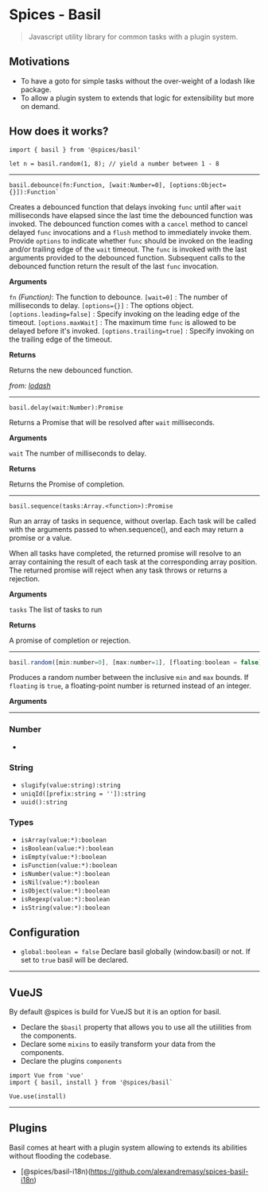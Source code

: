 # Spices - Basil
> Javascript utility library for common tasks with a plugin system.



## Motivations

- To have a goto for simple tasks without the over-weight of a lodash like package.
- To allow a plugin system to extends that logic for extensibility but more on demand.



## How does it works?

```JS
import { basil } from '@spices/basil'

let n = basil.random(1, 8); // yield a number between 1 - 8
```



------

```JS
basil.debounce(fn:Function, [wait:Number=0], [options:Object={}]):Function`
```

Creates a debounced function that delays invoking `func` until after `wait` milliseconds have elapsed since the last time the debounced function was invoked. The debounced function comes with a `cancel` method to cancel delayed `func` invocations and a `flush` method to immediately invoke them. Provide `options` to indicate whether `func` should be invoked on the leading and/or trailing edge of the `wait` timeout. The `func` is invoked with the last arguments provided to the debounced function. Subsequent calls to the debounced function return the result of the last `func` invocation.

**Arguments**

`fn` *(Function)*: The function to debounce.
`[wait=0]` <number>: The number of milliseconds to delay.
`[options={}]` <Object>: The options object.
`[options.leading=false]` <boolean>: Specify invoking on the leading edge of the timeout.
`[options.maxWait]` <number>: The maximum time `func` is allowed to be delayed before it's invoked.
`[options.trailing=true]` <boolean>: Specify invoking on the trailing edge of the timeout.

**Returns**

<Function> Returns the new debounced function.

*from: [lodash](https://lodash.com/docs/4.17.15#debounce)*



------

```JS
basil.delay(wait:Number):Promise
```

Returns a Promise that will be resolved after `wait` milliseconds.

**Arguments**

`wait` <Number> The number of milliseconds to delay.

**Returns**

<Promise> Returns the Promise of completion.



------

```JS
basil.sequence(tasks:Array.<function>):Promise
```

Run an array of tasks in sequence, without overlap. Each task will be called with the arguments passed to when.sequence(), and each may return a promise or a value.

When all tasks have completed, the returned promise will resolve to an array containing the result of each task at the corresponding array position. The returned promise will reject when any task throws or returns a rejection.

**Arguments**

`tasks` <Array> The list of tasks to run

**Returns**

<Promise> A promise of completion or rejection.



------

```js
basil.random([min:number=0], [max:number=1], [floating:boolean = false]):number
```

Produces a random number between the inclusive `min` and `max` bounds. If `floating` is `true`, a floating-point number is returned instead of an integer.

**Arguments**





------



### Number
- 

### String
- `slugify(value:string):string`
- `uniqId([prefix:string = '']):string`
- `uuid():string`

### Types
- `isArray(value:*):boolean`
- `isBoolean(value:*):boolean`
- `isEmpty(value:*):boolean`
- `isFunction(value:*):boolean`
- `isNumber(value:*):boolean`
- `isNil(value:*):boolean`
- `isObject(value:*):boolean`
- `isRegexp(value:*):boolean`
- `isString(value:*):boolean`

## Configuration

- `global:boolean = false` Declare basil globally (window.basil) or not. If set to `true` basil will be declared.  

---------------------------------------------------------

## VueJS
By default @spices is build for VueJS but it is an option for basil.  

- Declare the `$basil` property that allows you to use all the utiilities from the components.
- Declare some `mixins` to easily transform your data from the components.
- Declare the plugins `components`

```JS
import Vue from 'vue'
import { basil, install } from '@spices/basil`

Vue.use(install)
```

---------------------------------------------------------

## Plugins
Basil comes at heart with a plugin system allowing to extends its abilities without flooding the codebase. 

- [@spices/basil-i18n)(https://github.com/alexandremasy/spices-basil-i18n)
